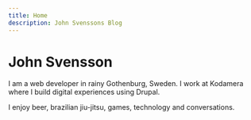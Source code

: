 ```yaml
---
title: Home
description: John Svenssons Blog
---
```


# John Svensson

I am a web developer in rainy Gothenburg, Sweden. I work at Kodamera where I build digital experiences using Drupal.

I enjoy beer, brazilian jiu-jitsu, games, technology and conversations.
